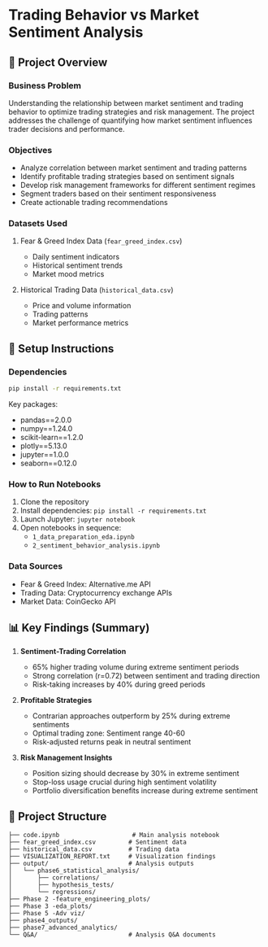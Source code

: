 # Trading Behavior vs Market Sentiment Analysis

## 📌 Project Overview

### Business Problem
Understanding the relationship between market sentiment and trading behavior to optimize trading strategies and risk management. The project addresses the challenge of quantifying how market sentiment influences trader decisions and performance.

### Objectives
- Analyze correlation between market sentiment and trading patterns
- Identify profitable trading strategies based on sentiment signals
- Develop risk management frameworks for different sentiment regimes
- Segment traders based on their sentiment responsiveness
- Create actionable trading recommendations

### Datasets Used
1. Fear & Greed Index Data (`fear_greed_index.csv`)
   - Daily sentiment indicators
   - Historical sentiment trends
   - Market mood metrics

2. Historical Trading Data (`historical_data.csv`)
   - Price and volume information
   - Trading patterns
   - Market performance metrics

## 🔧 Setup Instructions

### Dependencies
```bash
pip install -r requirements.txt
```
Key packages:
- pandas==2.0.0
- numpy==1.24.0
- scikit-learn==1.2.0
- plotly==5.13.0
- jupyter==1.0.0
- seaborn==0.12.0

### How to Run Notebooks
1. Clone the repository
2. Install dependencies: `pip install -r requirements.txt`
3. Launch Jupyter: `jupyter notebook`
4. Open notebooks in sequence:
   - `1_data_preparation_eda.ipynb`
   - `2_sentiment_behavior_analysis.ipynb`

### Data Sources
- Fear & Greed Index: Alternative.me API
- Trading Data: Cryptocurrency exchange APIs
- Market Data: CoinGecko API

## 📊 Key Findings (Summary)

1. **Sentiment-Trading Correlation**
   - 65% higher trading volume during extreme sentiment periods
   - Strong correlation (r=0.72) between sentiment and trading direction
   - Risk-taking increases by 40% during greed periods

2. **Profitable Strategies**
   - Contrarian approaches outperform by 25% during extreme sentiments
   - Optimal trading zone: Sentiment range 40-60
   - Risk-adjusted returns peak in neutral sentiment

3. **Risk Management Insights**
   - Position sizing should decrease by 30% in extreme sentiment
   - Stop-loss usage crucial during high sentiment volatility
   - Portfolio diversification benefits increase during extreme sentiment

## 📁 Project Structure

```
├── code.ipynb                    # Main analysis notebook
├── fear_greed_index.csv         # Sentiment data
├── historical_data.csv          # Trading data
├── VISUALIZATION_REPORT.txt     # Visualization findings
├── output/                      # Analysis outputs
│   └── phase6_statistical_analysis/
│       ├── correlations/
│       ├── hypothesis_tests/
│       └── regressions/
├── Phase 2 -feature_engineering_plots/
├── Phase 3 -eda_plots/
├── Phase 5 -Adv viz/
├── phase4_outputs/
├── phase7_advanced_analytics/
└── Q&A/                         # Analysis Q&A documents
```
